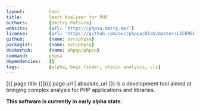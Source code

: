 ```yaml
---
layout:         tool
title:          Smart Analyzer for PHP
authors:        [Dmitry Patsura]
website:        {url: 'https://phpsa.dmtry.me/'}
license:        {url: 'https://github.com/ovr/phpsa/blob/master/LICENSE', label: 'MIT License'}
github:         {name: ovr/phpsa}
packagist:      {name: ovr/phpsa}               
dockerhub:      {name: phpqa/phpsa}     
command:        phpsa  
dependencies:   []
tags:           [alpha, bugs finder, static analysis, cli] 
---
```


[{{ page.title }}]({{ page.url | absolute_url }}) is a development tool aimed at bringing complex analysis for PHP applications and libraries.

<!--more--> 

**This software is currently in early alpha state.**
